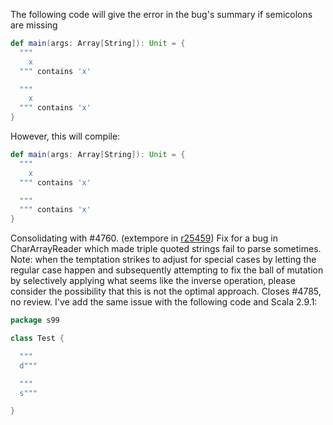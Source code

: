 The following code will give the error in the bug's summary if semicolons are missing

```scala
def main(args: Array[String]): Unit = {
  """
    x
  """ contains 'x'

  """
    x
  """ contains 'x'
}
```

However, this will compile:
```scala
def main(args: Array[String]): Unit = {
  """
    x
  """ contains 'x'

  """
  """ contains 'x'
}
```
Consolidating with #4760.
(extempore in [r25459](https://codereview.scala-lang.org/fisheye/changelog/scala-svn?cs=25459)) Fix for a bug in CharArrayReader which made triple quoted strings
fail to parse sometimes. Note: when the temptation strikes to adjust
for special cases by letting the regular case happen and subsequently
attempting to fix the ball of mutation by selectively applying what
seems like the inverse operation, please consider the possibility that
this is not the optimal approach. Closes #4785, no review.
I've add the same issue with the following code and Scala 2.9.1:

```scala
package s99

class Test {

  """
  d""" 

  """
  s"""

}
```
